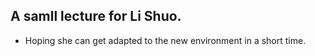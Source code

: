 ## A samll lecture for Li Shuo.
* Hoping she can get adapted to the new environment in a short time.
